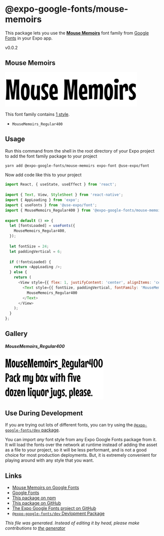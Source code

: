 # @expo-google-fonts/mouse-memoirs

This package lets you use the [**Mouse Memoirs**](https://fonts.google.com/specimen/Mouse+Memoirs) font family from [Google Fonts](https://fonts.google.com/) in your Expo app.

v0.0.2

## Mouse Memoirs

![Mouse Memoirs](./font-family.png)

This font family contains [1 style](#gallery).

- `MouseMemoirs_Regular400`

## Usage

Run this command from the shell in the root directory of your Expo project to add the font family package to your project
```sh
yarn add @expo-google-fonts/mouse-memoirs expo-font @use-expo/font
```

Now add code like this to your project
```js
import React, { useState, useEffect } from 'react';

import { Text, View, StyleSheet } from 'react-native';
import { AppLoading } from 'expo';
import { useFonts } from '@use-expo/font';
import { MouseMemoirs_Regular400 } from '@expo-google-fonts/mouse-memoirs';

export default () => {
  let [fontsLoaded] = useFonts({
    MouseMemoirs_Regular400,
  });

  let fontSize = 24;
  let paddingVertical = 6;

  if (!fontsLoaded) {
    return <AppLoading />;
  } else {
    return (
      <View style={{ flex: 1, justifyContent: 'center', alignItems: 'center' }}>
        <Text style={{ fontSize, paddingVertical, fontFamily: 'MouseMemoirs_Regular400' }}>
          MouseMemoirs_Regular400
        </Text>
      </View>
    );
  }
};

```

## Gallery

##### MouseMemoirs_Regular400
![MouseMemoirs_Regular400](./36717824ce8893e8e49e371730b587484db4b095302a60970bffe613c3a81960.ttf.png)


## Use During Development

If you are trying out lots of different fonts, you can try using the [`@expo-google-fonts/dev` package](https://www.npmjs.com/package/@expo-google-fonts/dev).

You can import *any* font style from any Expo Google Fonts package from it. It will load the fonts
over the network at runtime instead of adding the asset as a file to your project, so it will be 
less performant, and is not a good choice for most production deployments. But, it is extremely convenient
for playing around with any style that you want.

## Links

- [Mouse Memoirs on Google Fonts](https://fonts.google.com/specimen/Mouse+Memoirs)
- [Google Fonts](https://fonts.google.com/)
- [This package on npm](https://www.npmjs.com/package/@expo-google-fonts/mouse-memoirs)
- [This package on GitHub](https://github.com/expo/google-fonts/tree/master/font-packages/mouse-memoirs)
- [The Expo Google Fonts project on GitHub](https://github.com/expo/google-fonts)
- [`@expo-google-fonts/dev` Devlopment Package](https://github.com/expo/google-fonts/tree/master/font-packages/dev)


*This file was generated. Instead of editing it by head, please make contributions to [the generator](https://github.com/expo/google-fonts/tree/master/packages/generator)*
